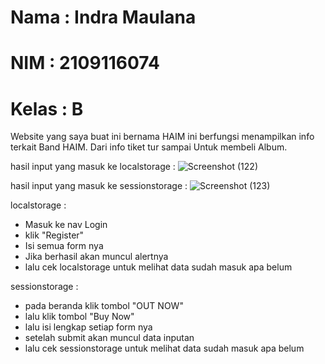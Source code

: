 # Nama   : Indra Maulana
# NIM    : 2109116074
# Kelas  : B

Website yang saya buat ini bernama HAIM ini berfungsi menampilkan info terkait Band HAIM. Dari info tiket tur sampai Untuk membeli Album.

hasil input yang masuk ke localstorage : ![Screenshot (122)](https://user-images.githubusercontent.com/104117101/227719954-a4b4e655-ecd2-4abd-9ba0-5ece8b843665.png)

hasil input yang masuk ke sessionstorage : ![Screenshot (123)](https://user-images.githubusercontent.com/104117101/227719908-6d1f26f9-add2-465b-ad48-c5c4257ede33.png)

localstorage :
- Masuk ke nav Login
- klik "Register"
- Isi semua form nya
- Jika berhasil akan muncul alertnya
- lalu cek localstorage untuk melihat data sudah masuk apa belum

sessionstorage :
- pada beranda klik tombol "OUT NOW"
- lalu klik tombol "Buy Now"
- lalu isi lengkap setiap form nya
- setelah submit akan muncul data inputan
- lalu cek sessionstorage untuk melihat data sudah masuk apa belum
